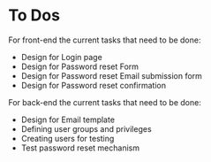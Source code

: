 # To Dos

For front-end the current tasks that need to be done:
- Design for Login page
- Design for Password reset Form
- Design for Password reset Email submission form
- Design for Password reset confirmation

For back-end the current tasks that need to be done:
- Design for Email template
- Defining user groups and privileges
- Creating users for testing
- Test password reset mechanism